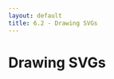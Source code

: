 ```yaml
---
layout: default
title: 6.2 - Drawing SVGs
---
```


# Drawing SVGs

<script>
  var w = 500,
    h = 50,
    dataset = [5,10,15,20,25];

  var svg = d3.select('#right-col').append("svg");

  svg.attr("width", w)
    .attr("height", h*2);

  var circles = svg.selectAll("circle")
    .data(dataset)
    .enter()
    .append("circle");

  circles.attr("cx", function (d, i) {
      return (i * 50) + 25;
    })
    .attr("cy", h)
    .attr("r", function (d) {
      return d;
    })
    .attr("fill", "yellow")
    .attr("stroke", "orange")
    .attr("stroke-width", function (d) {
      return d/2;
    });
</script>